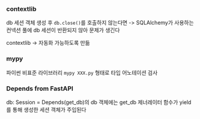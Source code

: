 ### contextlib
db 세션 객체 생성 후 `db.close()`를 호출하지 않는다면 -> SQLAlchemy가 사용하는 컨넥션 풀에 db 세션이 반환되지 않아 문제가 생긴다

contextlib -> 자동화 가능하도록 만듦


### mypy
파이썬 비표준 라이브러리
`mypy XXX.py` 형태로 타입 어노테이션 검사


### Depends from FastAPI 
db: Session = Depends(get_db)의 db 객체에는 get_db 제너레이터 함수가 yield를 통해 생성한 세션 객체가 주입된다